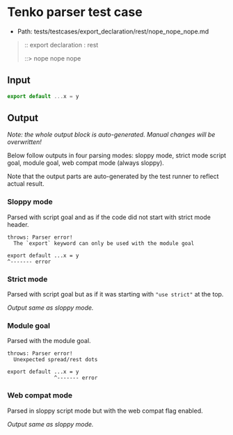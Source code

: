 # Tenko parser test case

- Path: tests/testcases/export_declaration/rest/nope_nope_nope.md

> :: export declaration : rest
>
> ::> nope nope nope

## Input

`````js
export default ...x = y
`````

## Output

_Note: the whole output block is auto-generated. Manual changes will be overwritten!_

Below follow outputs in four parsing modes: sloppy mode, strict mode script goal, module goal, web compat mode (always sloppy).

Note that the output parts are auto-generated by the test runner to reflect actual result.

### Sloppy mode

Parsed with script goal and as if the code did not start with strict mode header.

`````
throws: Parser error!
  The `export` keyword can only be used with the module goal

export default ...x = y
^------- error
`````

### Strict mode

Parsed with script goal but as if it was starting with `"use strict"` at the top.

_Output same as sloppy mode._

### Module goal

Parsed with the module goal.

`````
throws: Parser error!
  Unexpected spread/rest dots

export default ...x = y
               ^------- error
`````


### Web compat mode

Parsed in sloppy script mode but with the web compat flag enabled.

_Output same as sloppy mode._
